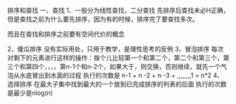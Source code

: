 排序和查找
一、查找
1、一般分为线性查找，二分查找
先排序后查找未必H正确，但是查找之前为什么要先排序，因为有的时候，排序完了要查找多次。

而且在查找和排序之前要有空间代价的概念

2、傻瓜排序
没有实际用处，只用于教学，是理性思考的反例
3、冒泡排序
每次对剩下的元素进行这样的操作：挨个儿比较第一个和第二个，第二个和第三个，第三个和第四个，，，，第n-1个和n-2个，如果大于，则交换，否则继续，就先一个气泡从水底冒出到水面的过程
执行的次数是 n-1 + n -2 + n -3 + ,,,,,,,,1 = n*2
4、选择排序
在最大子集中找到最大的一个放到已完成排序的列表的后面
执行的次数是最少是nlog(n)




